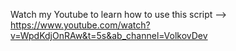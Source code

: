 Watch my Youtube to learn how to use this script --> https://www.youtube.com/watch?v=WpdKdjOnRAw&t=5s&ab_channel=VolkovDev
